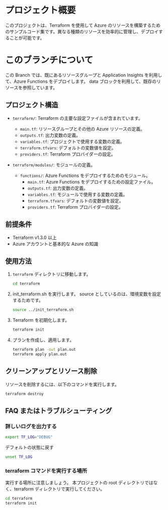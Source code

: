 # プロジェクト概要

このプロジェクトは、Terraform を使用して Azure のリソースを構築するためのサンプルコード集です。異なる種類のリソースを効率的に管理し、デプロイすることが可能です。

# このブランチについて

この Branch では、既にあるリソースグループと Application Insights を利用して、Azure Functions をデプロイします。
data ブロックを利用して、既存のリソースを参照しています。

## プロジェクト構造

- `terraform/`: Terraform の主要な設定ファイルが含まれています。

  - `main.tf`: リソースグループとその他の Azure リソースの定義。
  - `outputs.tf`: 出力変数の定義。
  - `variables.tf`: プロジェクトで使用する変数の定義。
  - `terraform.tfvars`: デフォルトの変数値を設定。
  - `providers.tf`: Terraform プロバイダーの設定。

- `terraform/modules/`: モジュールの定義。
  - `functions/`: Azure Functions をデプロイするためのモジュール。
    - `main.tf`: Azure Functions をデプロイするための設定ファイル。
    - `outputs.tf`: 出力変数の定義。
    - `variables.tf`: モジュールで使用する変数の定義。
    - `terraform.tfvars`: デフォルトの変数値を設定。
    - `providers.tf`: Terraform プロバイダーの設定。

## 前提条件

- Terraform v1.3.0 以上
- Azure アカウントと基本的な Azure の知識

## 使用方法

1. `terraform` ディレクトリに移動します。
   ```bash
   cd terraform
   ```
2. init_terraform.sh を実行します。
   source としているのは、環境変数を設定するためです。

   ```bash
   source ../init_terraform.sh
   ```

3. Terraform を初期化します。
   ```bash
   terraform init
   ```
4. プランを作成し、適用します。
   ```bash
   terraform plan -out plan.out
   terraform apply plan.out
   ```

## クリーンアップとリソース削除

リソースを削除するには、以下のコマンドを実行します。

```bash
terraform destroy
```

## FAQ またはトラブルシューティング

### 詳しいログを出力する

```bash
export TF_LOG="DEBUG"
```

デフォルトの状態に戻す

```bash
unset TF_LOG
```

### terraform コマンドを実行する場所

実行する場所に注意しましょう。
本プロジェクトの root ディレクトリではなく、terraform ディレクトリで実行してください。

```bash
cd terraform
terraform init
```
